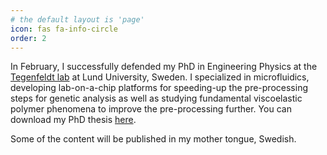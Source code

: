 ```yaml
---
# the default layout is 'page'
icon: fas fa-info-circle
order: 2
---
```

In February, I successfully defended my PhD in Engineering Physics at the [Tegenfeldt lab](https://tegen.ftf.lth.se/) at Lund University, Sweden. I specialized in microfluidics, developing lab-on-a-chip platforms for speeding-up the pre-processing steps for genetic analysis as well as studying fundamental viscoelastic polymer phenomena to improve the pre-processing further. You can download my PhD thesis [here](https://lucris.lub.lu.se/ws/portalfiles/portal/136526224/phdthesis_oskar_strom.pdf).

Some of the content will be published in my mother tongue, Swedish.